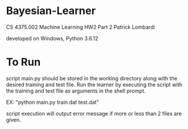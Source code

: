 # Bayesian-Learner
 CS 4375.002 Machine Learning HW2 Part 2
 Patrick Lombardi
 
 developed on Windows, Python 3.6.12
 
# To Run
 script main.py should be stored in the working directory along with
 the desired training and test file. Run the learner by executing the
 script with the training and test file as arguments in the shell prompt.
 
 EX: "python main.py train.dat test.dat"
 
 script execution will output error message if more or less than 2 files 
 are given.